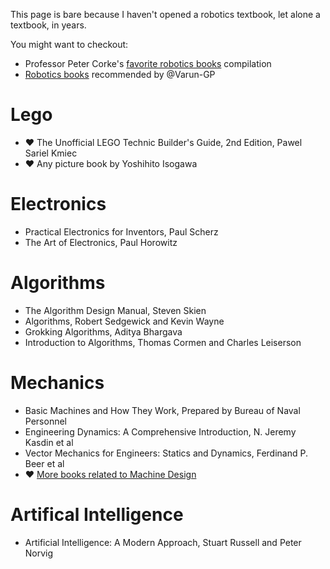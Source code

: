 This page is bare because I haven't opened a robotics textbook, let alone a textbook, in years.

You might want to checkout:
- Professor Peter Corke's [favorite robotics books](https://petercorke.com/resources/interesting-books/) compilation
- [Robotics books](https://github.com/mithi/robotics-coursework/issues/6#issuecomment-624582905) recommended by @Varun-GP

# Lego
- ❤️ The Unofficial LEGO Technic Builder's Guide, 2nd Edition, Pawel Sariel Kmiec
- ❤️ Any picture book by Yoshihito Isogawa

# Electronics
- Practical Electronics for Inventors, Paul Scherz
- The Art of Electronics, Paul Horowitz

# Algorithms
- The Algorithm Design Manual, Steven Skien
- Algorithms, Robert Sedgewick and Kevin Wayne
- Grokking Algorithms, Aditya Bhargava
- Introduction to Algorithms, Thomas Cormen and Charles Leiserson

#  Mechanics
- Basic Machines and How They Work, Prepared by Bureau of Naval Personnel
- Engineering Dynamics: A Comprehensive Introduction, N. Jeremy Kasdin et al
- Vector Mechanics for Engineers: Statics and Dynamics, Ferdinand P. Beer et al
- ❤️ [More books related to Machine Design](https://github.com/mithi/robotics-coursework/issues/6#issuecomment-624563749)

# Artifical Intelligence
-  Artificial Intelligence: A Modern Approach, Stuart Russell and Peter Norvig

